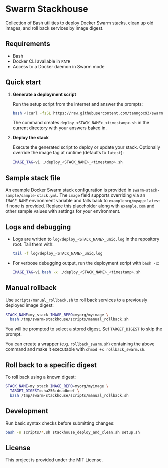 # Swarm Stackhouse

Collection of Bash utilities to deploy Docker Swarm stacks, clean up old images, and roll back services by image digest.

## Requirements

- Bash
- Docker CLI available in `PATH`
- Access to a Docker daemon in Swarm mode

## Quick start

1. **Generate a deployment script**

   Run the setup script from the internet and answer the prompts:

   ```bash
   bash <(curl -fsSL https://raw.githubusercontent.com/tanngoc93/swarm-stackhouse/main/setup.sh)
   ```

   The command creates `deploy_<STACK_NAME>_<timestamp>.sh` in the current directory with your answers baked in.

2. **Deploy the stack**

   Execute the generated script to deploy or update your stack. Optionally override the image tag at runtime (defaults to `latest`):

   ```bash
   IMAGE_TAG=v1 ./deploy_<STACK_NAME>_<timestamp>.sh
   ```

## Sample stack file

An example Docker Swarm stack configuration is provided in `swarm-stack-sample/sample-stack.yml`.
The `image` field supports overriding via an `IMAGE_NAME` environment variable and falls back to
`exampleorg/myapp:latest` if none is provided. Replace this placeholder along with `example.com`
and other sample values with settings for your environment.

## Logs and debugging

* Logs are written to `log/deploy_<STACK_NAME>_uniq.log` in the repository root. Tail them with:

  ```bash
  tail -f log/deploy_<STACK_NAME>_uniq.log
  ```

* For verbose debugging output, run the deployment script with `bash -x`:

  ```bash
  IMAGE_TAG=v1 bash -x ./deploy_<STACK_NAME>_<timestamp>.sh
  ```

## Manual rollback

Use `scripts/manual_rollback.sh` to roll back services to a previously deployed image digest:

```bash
STACK_NAME=my_stack IMAGE_REPO=myorg/myimage \
  bash /tmp/swarm-stackhouse/scripts/manual_rollback.sh
```

You will be prompted to select a stored digest. Set `TARGET_DIGEST` to skip the prompt.

You can create a wrapper (e.g. `rollback_swarm.sh`) containing the above command and make it executable with `chmod +x rollback_swarm.sh`.

## Roll back to a specific digest

To roll back using a known digest:

```bash
STACK_NAME=my_stack IMAGE_REPO=myorg/myimage \
  TARGET_DIGEST=sha256:deadbeef \
  bash /tmp/swarm-stackhouse/scripts/manual_rollback.sh
```

## Development

Run basic syntax checks before submitting changes:

```bash
bash -n scripts/*.sh stackhouse_deploy_and_clean.sh setup.sh
```

## License

This project is provided under the MIT License.
